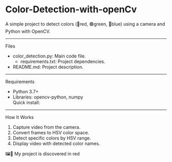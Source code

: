# Color-Detection-with-openCv

A simple project to detect colors (🔴red, 🟢green, 🔵blue) using a camera and Python with
 OpenCV.

---

Files
- color_detection.py: Main code file.  
   - requirements.txt: Project dependencies.  
- README.md: Project description.

---

Requirements
- Python 3.7+  
- Libraries: opencv-python, numpy  
Quick install:  

---

How It Works

1. Capture video from the camera.  
2. Convert frames to HSV color space.  
3. Detect specific colors by HSV range.  
4. Display video with detected color names.


🖼️🔴 My project is discovered in red
